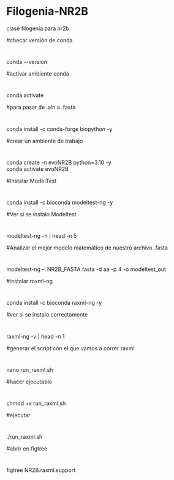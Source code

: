 # Filogenia-NR2B
clase filogenía para nr2b

#checar versión de conda
#
conda --version 


#activar ambiente conda
#
conda activate 

#para pasar de .aln a .fasta

#
conda install -c conda-forge biopython -y

 #crear un ambiente de trabajo
 #
conda create -n evoNR2B python=3.10 -y   
conda activate evoNR2B


#Instalar ModelTest
#
conda install -c bioconda modeltest-ng -y


#Ver si se instalo Modeltest
#

modeltest-ng -h | head -n 5


#Analizar el mejor modelo matemático de nuestro archivo .fasta
#

modeltest-ng -i NR2B_FASTA.fasta -d aa -p 4 -o modeltest_out


#instalar raxml-ng
#

conda install -c bioconda raxml-ng -y

#ver si se instalo correctamente
#

raxml-ng -v | head -n 1

#generar el script con el que vamos a correr raxml
#

nano run_raxml.sh

#hacer ejecutable
#

chmod +x run_raxml.sh

#ejecutar
#

./run_raxml.sh

#abrir en figtree
#

figtree NR2B.raxml.support

